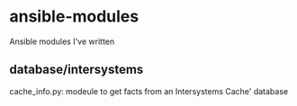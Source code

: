 # ansible-modules
Ansible modules I've written

## database/intersystems
cache_info.py: modeule to get facts from an Intersystems Cache' database
